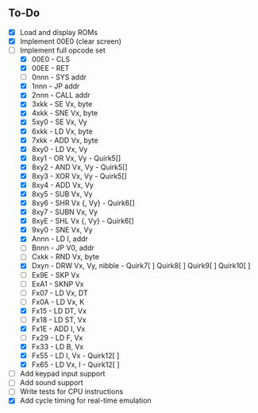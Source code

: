 ## To-Do

- [x] Load and display ROMs
- [x] Implement 00E0 (clear screen)
- [ ] Implement full opcode set
    - [x] 00E0 - CLS
    - [x] 00EE - RET
    - [ ] 0nnn - SYS addr
    - [x] 1nnn - JP addr
    - [x] 2nnn - CALL addr
    - [x] 3xkk - SE Vx, byte
    - [x] 4xkk - SNE Vx, byte
    - [x] 5xy0 - SE Vx, Vy
    - [x] 6xkk - LD Vx, byte
    - [x] 7xkk - ADD Vx, byte
    - [x] 8xy0 - LD Vx, Vy
    - [x] 8xy1 - OR Vx, Vy - Quirk5[]
    - [x] 8xy2 - AND Vx, Vy - Quirk5[]
    - [x] 8xy3 - XOR Vx, Vy - Quirk5[]
    - [x] 8xy4 - ADD Vx, Vy
    - [x] 8xy5 - SUB Vx, Vy
    - [x] 8xy6 - SHR Vx {, Vy} - Quirk6[]
    - [x] 8xy7 - SUBN Vx, Vy
    - [x] 8xyE - SHL Vx {, Vy} - Quirk6[]
    - [X] 9xy0 - SNE Vx, Vy
    - [x] Annn - LD I, addr
    - [ ] Bnnn - JP V0, addr
    - [ ] Cxkk - RND Vx, byte
    - [x] Dxyn - DRW Vx, Vy, nibble - Quirk7[ ] Quirk8[ ] Quirk9[ ] Quirk10[ ]
    - [ ] Ex9E - SKP Vx
    - [ ] ExA1 - SKNP Vx
    - [ ] Fx07 - LD Vx, DT
    - [ ] Fx0A - LD Vx, K
    - [X] Fx15 - LD DT, Vx
    - [ ] Fx18 - LD ST, Vx
    - [X] Fx1E - ADD I, Vx
    - [ ] Fx29 - LD F, Vx
    - [X] Fx33 - LD B, Vx
    - [X] Fx55 - LD I, Vx - Quirk12[ ]
    - [X] Fx65 - LD Vx, I - Quirk12[ ]
- [ ] Add keypad input support
- [ ] Add sound support
- [ ] Write tests for CPU instructions
- [X] Add cycle timing for real-time emulation

